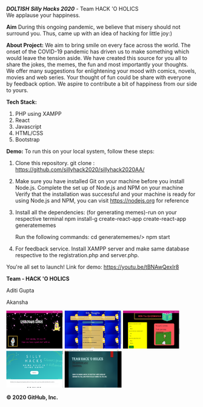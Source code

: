 _**DOLTISH**_
_**Silly Hacks 2020**_ - Team HACK 'O HOLICS   
We applause your happiness.

**Aim**
During this ongoing pandemic, we believe that misery should not surround you. 
Thus, came up with an idea of hacking for little joy:)

**About Project:**
We aim to bring smile on every face across the world. The onset of the COVID-19 pandemic has driven us to make something which would leave the  tension aside. We have created this source for you all to share the jokes, the memes, the fun and most importantly your thoughts.
We offer many suggestions for enlightening your mood with comics, novels, movies and web series. Your thought of fun could be share with everyone by feedback option. We aspire to contribute a bit of happiness from our side to yours. 

**Tech Stack:**
1. PHP using XAMPP
2. React
3. Javascript
4. HTML/CSS
5. Bootstrap

**Demo:**
To run this on your local system, follow these steps:

1. Clone this repository.
      git clone : https://github.com/sillyhack2020/sillyhack2020AA/

2. Make sure you have installed Git on your machine before you install Node.js.
   Complete the set up of Node.js and NPM on your machine
   Verify that the installation was successful and your machine is ready for using Node.js and NPM, you can visit https://nodejs.org for reference
   
3. Install all the dependencies:
      (for generating memes)-run on your respective terminal
      npm install-g create-react-app
      create-react-app generatememes
      
      Run the following commands:
      cd generatememes/> npm start
      
4. For feedback service.
Install XAMPP server and make same database respective to the registration.php and server.php.
      
You're all set to launch! 
Link for demo: https://youtu.be/tBNAwQexIr8

**Team - HACK 'O HOLICS**

Aditi Gupta

Akansha

<p float="left">
<img src="images/MAIN_PAGE.png" width="150" height="100" >
<img src="images/Register.png" width="150" height="100" >   
<img src="images/quiz_ss.png" width="150" height="100" >
<img src="images/referencesss.png" width="150" height="100" >
<img src="images/tracks.png" width="150" height="100" >
          </p>  
          
**© 2020 GitHub, Inc.**
